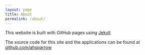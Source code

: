 ```yaml
---
layout: page
title: About
permalink: /about/
---
```


This website is built with GitHub pages using
[Jekyll](https://github.com/jekyll/jekyll).

The source code for this site and the applications can be found at
[github.com/ahsparrow](https://github.com/ahsparrow)
